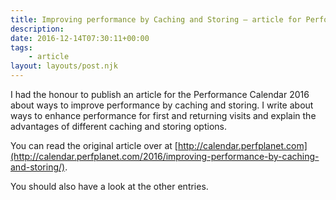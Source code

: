 ```yaml
---
title: Improving performance by Caching and Storing – article for Performance Calendar 2016
description: 
date: 2016-12-14T07:30:11+00:00
tags:
    - article
layout: layouts/post.njk
---
```


I had the honour to publish an article for the Performance Calendar 2016 about ways to improve performance by caching and storing. I write about ways to enhance performance for first and returning visits and explain the advantages of different caching and storing options.

You can read the original article over at [http://calendar.perfplanet.com](http://calendar.perfplanet.com/2016/improving-performance-by-caching-and-storing/).

You should also have a look at the other entries.